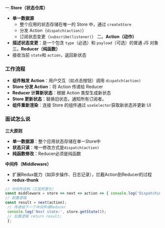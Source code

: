 一.​**​Store（状态仓库）​**
- **单一数据源​**​
	- 整个应用的状态存储在唯一的 Store 中，通过 `createStore`
	- 分发 Action（`dispatch(action)`）
	- 订阅状态变更（`subscribe(listener)`）
二。**Action（动作）​**
- **描述状态变更​**​：是一个包含 `type`（必选）和 `payload`（可选）的普通 JS 对象
三。​**​Reducer（纯函数）​**
- 接收当前 `state`和 `action`，返回新状态

### 工作流程

- **组件触发 Action​**​：用户交互（如点击按钮）调用 `dispatch(action)`
- ​**​Store 分发 Action​**​：将 Action 传递给 Reducer
-   **​Reducer 计算新状态​**​：根据 Action 类型生成新状态
- **Store 更新状态​**​：替换旧状态，通知所有订阅者。
- **组件重新渲染​**​：连接 Store 的组件通过 `useSelector`获取新状态并更新 UI

### 面试怎么说

**三大原则**
- ​**​单一数据源​**​：整个应用状态存储在单一Store中
- ​**​状态只读​**​：唯一修改方式是`dispatch(action)`
- **纯函数修改​**​：Reducer必须是纯函数

**中间件（Middleware）**

- 扩展Redux能力（如异步操作、日志记录），拦截Action到Reducer的过程
- **redux-thunk**
```jsx
// 中间件结构（三层柯里化） 
const middleware = store => next => action => { console.log('Dispatching:', action); 
// 前置逻辑 
const result = next(action);
 // 传递给下一个中间件或Reducer 
 console.log('Next state:', store.getState()); 
 // 后置逻辑 return result; 
 };
```